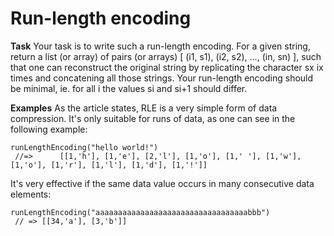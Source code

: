 # Run-length encoding

**Task**
Your task is to write such a run-length encoding. For a given string, return a list (or array) of pairs (or arrays) [ (i1, s1), (i2, s2), …, (in, sn) ], such that one can reconstruct the original string by replicating the character sx ix times and concatening all those strings. Your run-length encoding should be minimal, ie. for all i the values si and si+1 should differ.

**Examples**
As the article states, RLE is a very simple form of data compression. It's only suitable for runs of data, as one can see in the following example:

```
runLengthEncoding("hello world!")
 //=>      [[1,'h'], [1,'e'], [2,'l'], [1,'o'], [1,' '], [1,'w'], [1,'o'], [1,'r'], [1,'l'], [1,'d'], [1,'!']]
```
It's very effective if the same data value occurs in many consecutive data elements:

```
runLengthEncoding("aaaaaaaaaaaaaaaaaaaaaaaaaaaaaaaaaabbb")
 // => [[34,'a'], [3,'b']]
```
